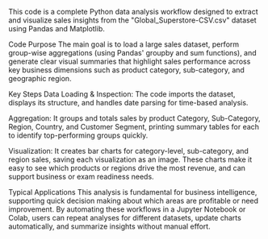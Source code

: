 
This code is a complete Python data analysis workflow designed to extract and visualize sales insights from the "Global_Superstore-CSV.csv" dataset using Pandas and Matplotlib.

Code Purpose
The main goal is to load a large sales dataset, perform group-wise aggregations (using Pandas' groupby and sum functions), and generate clear visual summaries that highlight sales performance across key business dimensions such as product category, sub-category, and geographic region.

Key Steps
Data Loading & Inspection:
The code imports the dataset, displays its structure, and handles date parsing for time-based analysis.

Aggregation:
It groups and totals sales by product Category, Sub-Category, Region, Country, and Customer Segment, printing summary tables for each to identify top-performing groups quickly.

Visualization:
It creates bar charts for category-level, sub-category, and region sales, saving each visualization as an image. These charts make it easy to see which products or regions drive the most revenue, and can support business or exam readiness needs.

Typical Applications
This analysis is fundamental for business intelligence, supporting quick decision making about which areas are profitable or need improvement. By automating these workflows in a Jupyter Notebook or Colab, users can repeat analyses for different datasets, update charts automatically, and summarize insights without manual effort.

